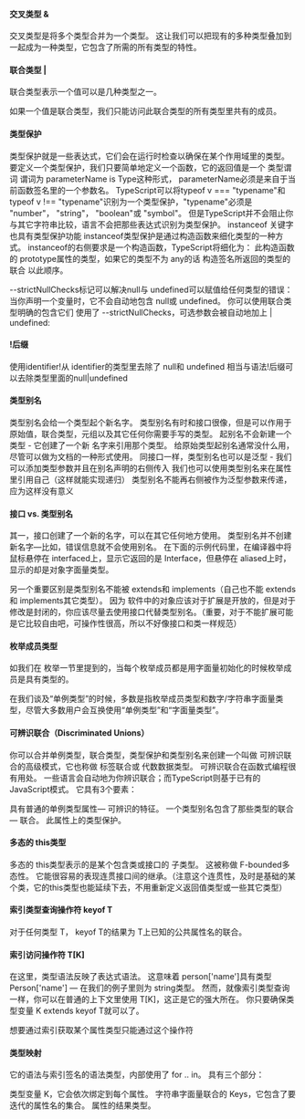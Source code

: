#### 交叉类型 &

交叉类型是将多个类型合并为一个类型。 这让我们可以把现有的多种类型叠加到一起成为一种类型，它包含了所需的所有类型的特性。

#### 联合类型 | 

联合类型表示一个值可以是几种类型之一。

如果一个值是联合类型，我们只能访问此联合类型的所有类型里共有的成员。

#### 类型保护

类型保护就是一些表达式，它们会在运行时检查以确保在某个作用域里的类型。 要定义一个类型保护，我们只要简单地定义一个函数，它的返回值是一个 类型谓词
谓词为 parameterName is Type这种形式， parameterName必须是来自于当前函数签名里的一个参数名。
TypeScript可以将typeof v === "typename"和 typeof v !== "typename"识别为一个类型保护，"typename"必须是 "number"， "string"， "boolean"或 "symbol"。 但是TypeScript并不会阻止你与其它字符串比较，语言不会把那些表达式识别为类型保护。
instanceof 关键字也具有类型保护功能
instanceof类型保护是通过构造函数来细化类型的一种方式。
instanceof的右侧要求是一个构造函数，TypeScript将细化为：
    此构造函数的 prototype属性的类型，如果它的类型不为 any的话
    构造签名所返回的类型的联合
以此顺序。


--strictNullChecks标记可以解决null与 undefined可以赋值给任何类型的错误：当你声明一个变量时，它不会自动地包含 null或 undefined。 你可以使用联合类型明确的包含它们
使用了 --strictNullChecks，可选参数会被自动地加上 | undefined:

#### !后缀
使用identifier!从 identifier的类型里去除了 null和 undefined
相当与语法!后缀可以去除类型里面的null|undefined

#### 类型别名

类型别名会给一个类型起个新名字。 类型别名有时和接口很像，但是可以作用于原始值，联合类型，元组以及其它任何你需要手写的类型。
起别名不会新建一个类型 - 它创建了一个新 名字来引用那个类型。 给原始类型起别名通常没什么用，尽管可以做为文档的一种形式使用。
同接口一样，类型别名也可以是泛型 - 我们可以添加类型参数并且在别名声明的右侧传入
我们也可以使用类型别名来在属性里引用自己（这样就能实现递归）
类型别名不能再右侧被作为泛型参数来传递，应为这样没有意义

#### 接口 vs. 类型别名

其一，接口创建了一个新的名字，可以在其它任何地方使用。 类型别名并不创建新名字—比如，错误信息就不会使用别名。 在下面的示例代码里，在编译器中将鼠标悬停在 interfaced上，显示它返回的是 Interface，但悬停在 aliased上时，显示的却是对象字面量类型。

另一个重要区别是类型别名不能被 extends和 implements（自己也不能 extends和 implements其它类型）。 因为 软件中的对象应该对于扩展是开放的，但是对于修改是封闭的，你应该尽量去使用接口代替类型别名。（重要，对于不能扩展可能是它比较自由吧，可操作性很高，所以不好像接口和类一样规范）

#### 枚举成员类型
如我们在 枚举一节里提到的，当每个枚举成员都是用字面量初始化的时候枚举成员是具有类型的。

在我们谈及“单例类型”的时候，多数是指枚举成员类型和数字/字符串字面量类型，尽管大多数用户会互换使用“单例类型”和“字面量类型”。

#### 可辨识联合（Discriminated Unions）
你可以合并单例类型，联合类型，类型保护和类型别名来创建一个叫做 可辨识联合的高级模式，它也称做 标签联合或 代数数据类型。 可辨识联合在函数式编程很有用处。 一些语言会自动地为你辨识联合；而TypeScript则基于已有的JavaScript模式。 它具有3个要素：

具有普通的单例类型属性— 可辨识的特征。
一个类型别名包含了那些类型的联合— 联合。
此属性上的类型保护。

#### 多态的 this类型

多态的 this类型表示的是某个包含类或接口的 子类型。 这被称做 F-bounded多态性。 它能很容易的表现连贯接口间的继承。（注意这个连贯性，及时是基础的某个类，它的this类型也能延续下去，不用重新定义返回值类型或一些其它类型）

#### 索引类型查询操作符 keyof T

对于任何类型 T， keyof T的结果为 T上已知的公共属性名的联合。

#### 索引访问操作符 T[K]

在这里，类型语法反映了表达式语法。 这意味着 person['name']具有类型 Person['name'] — 在我们的例子里则为 string类型。 然而，就像索引类型查询一样，你可以在普通的上下文里使用 T[K]，这正是它的强大所在。 你只要确保类型变量 K extends keyof T就可以了。

想要通过索引获取某个属性类型只能通过这个操作符

#### 类型映射

它的语法与索引签名的语法类型，内部使用了 for .. in。 具有三个部分：

类型变量 K，它会依次绑定到每个属性。
字符串字面量联合的 Keys，它包含了要迭代的属性名的集合。
属性的结果类型。